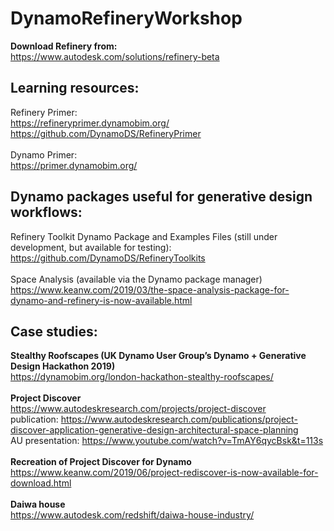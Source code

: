 # DynamoRefineryWorkshop
**Download Refinery from:** <br/>
https://www.autodesk.com/solutions/refinery-beta

## Learning resources:
Refinery Primer:<br/>
https://refineryprimer.dynamobim.org/<br/>
https://github.com/DynamoDS/RefineryPrimer<br/>
<br/>
Dynamo Primer:<br/>
https://primer.dynamobim.org/<br/>

## Dynamo packages useful for generative design workflows:
Refinery Toolkit Dynamo Package and Examples Files (still under development, but available
for testing):<br/>
https://github.com/DynamoDS/RefineryToolkits<br/>
<br/>
Space Analysis (available via the Dynamo package manager)<br/>
https://www.keanw.com/2019/03/the-space-analysis-package-for-dynamo-and-refinery-is-now-available.html
<br/>
## Case studies:<br/>
**Stealthy Roofscapes (UK Dynamo User Group’s Dynamo + Generative Design Hackathon 2019)**<br/>
https://dynamobim.org/london-hackathon-stealthy-roofscapes/<br/>
<br/>
**Project Discover**<br/>
https://www.autodeskresearch.com/projects/project-discover<br/>
publication: https://www.autodeskresearch.com/publications/project-discover-application-generative-design-architectural-space-planning <br/>
AU presentation: https://www.youtube.com/watch?v=TmAY6qycBsk&t=113s<br/>
<br/>
**Recreation of Project Discover for Dynamo** <br/>
https://www.keanw.com/2019/06/project-rediscover-is-now-available-for-download.html<br/>
<br/>
**Daiwa house**<br/>
https://www.autodesk.com/redshift/daiwa-house-industry/
